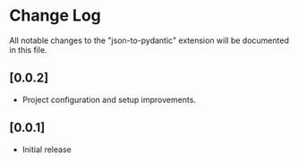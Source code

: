 # Change Log

All notable changes to the "json-to-pydantic" extension will be documented in this file.

## [0.0.2]

- Project configuration and setup improvements.

## [0.0.1]

- Initial release